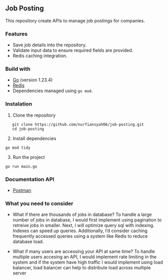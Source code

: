 ## Job Posting
This repository create APIs to manage job postings for companies.

### Features
- Save job details into the repository.
- Validate input data to ensure required fields are provided.
- Redis caching integration.

### Build with

- [Go](https://golang.org/dl/) (version 1.23.4)
- [Redis](https://redis.io/download)
- Dependencies managed using `go mod`.

### Instalation
1. Clone the repository
```
   git clone https://github.com/nurfiansyah06/job-posting.git
   cd job-posting
```
2. Install dependencies
```
go mod tidy
```
3. Run the project
```
go run main.go
```

### Documentation API
- [Postman](https://documenter.getpostman.com/view/11932880/2sAYQUquck)

### What you need to consider
- What if there are thousands of jobs in database?
To handle a large number of jobs in database, I would first implement using pagination to retreive jobs in smaller.
Next, I will optimize query sql with indexing. Indexes can speed up queries.
Additionally, I’d consider caching frequently accessed queries using a system like Redis to reduce database load.

- What if many users are accessing your API at same time?
To handle multiple users accesing an API, I would implement rate limiting in the system and if the system have high traffic
I would implement using load balancer, load balancer can help to distribute load across multiple server
